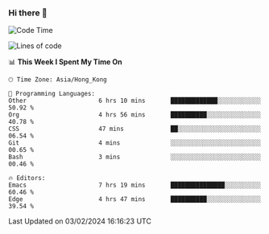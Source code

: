 ### Hi there 👋

<!--
**nicehiro/nicehiro** is a ✨ _special_ ✨ repository because its `README.md` (this file) appears on your GitHub profile.

Here are some ideas to get you started:

- 🔭 I’m currently working on ...
- 🌱 I’m currently learning ...
- 👯 I’m looking to collaborate on ...
- 🤔 I’m looking for help with ...
- 💬 Ask me about ...
- 📫 How to reach me: ...
- 😄 Pronouns: ...
- ⚡ Fun fact: ...
-->

<!--START_SECTION:waka-->
![Code Time](http://img.shields.io/badge/Code%20Time-215%20hrs%2010%20mins-blue)

![Lines of code](https://img.shields.io/badge/From%20Hello%20World%20I%27ve%20Written-2.6%20million%20lines%20of%20code-blue)

📊 **This Week I Spent My Time On** 

```text
🕑︎ Time Zone: Asia/Hong_Kong

💬 Programming Languages: 
Other                    6 hrs 10 mins       █████████████░░░░░░░░░░░░   50.92 % 
Org                      4 hrs 56 mins       ██████████░░░░░░░░░░░░░░░   40.78 % 
CSS                      47 mins             ██░░░░░░░░░░░░░░░░░░░░░░░   06.54 % 
Git                      4 mins              ░░░░░░░░░░░░░░░░░░░░░░░░░   00.65 % 
Bash                     3 mins              ░░░░░░░░░░░░░░░░░░░░░░░░░   00.46 % 

🔥 Editors: 
Emacs                    7 hrs 19 mins       ███████████████░░░░░░░░░░   60.46 % 
Edge                     4 hrs 47 mins       ██████████░░░░░░░░░░░░░░░   39.54 % 
```


 Last Updated on 03/02/2024 16:16:23 UTC
<!--END_SECTION:waka-->
